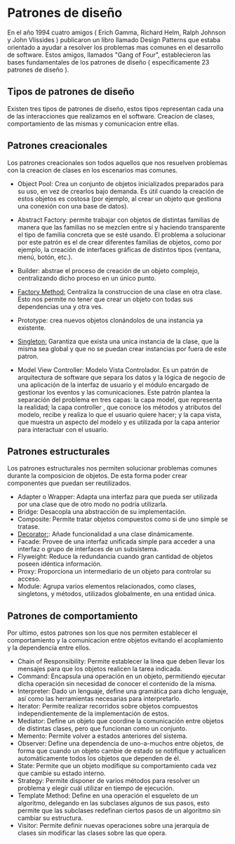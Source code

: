 # Patrones de diseño

En el año 1994 cuatro amigos ( Erich Gamma, Richard Helm, Ralph Johnson y John Vlissides ) publicaron un libro llamado Design Patterns que estaba orientado a ayudar a resolver los problemas mas comunes en el desarrollo de software. Estos amigos, llamados "Gang of Four", establecieron las bases fundamentales de los patrones de diseño ( especificamente 23 patrones de diseño ).

## Tipos de patrones de diseño
Existen tres tipos de patrones de diseño, estos tipos representan cada una de las interacciones que realizamos en el software. Creacion de clases, comportamiento de las mismas y comunicacion entre ellas.

## Patrones creacionales
Los patrones creacionales son todos aquellos que nos resuelven problemas con la creacion de clases en los escenarios mas comunes.

- Object Pool: Crea un conjunto de objetos inicializados preparados para su uso, en vez de crearlos bajo demanda. Es útil cuando la creación de estos objetos es costosa (por ejemplo, al crear un objeto que gestiona una conexión con una base de datos).

- Abstract Factory: permite trabajar con objetos de distintas familias de manera que las familias no se mezclen entre sí y haciendo transparente el tipo de familia concreta que se esté usando. El problema a solucionar por este patrón es el de crear diferentes familias de objetos, como por ejemplo, la creación de interfaces gráficas de distintos tipos (ventana, menú, botón, etc.).
- Builder: abstrae el proceso de creación de un objeto complejo, centralizando dicho proceso en un único punto.

- [Factory Method:](creational-design-patterns/factory-method.md) Centraliza la construccion de una clase en otra clase. Esto nos permite no tener que crear un objeto con todas sus dependencias una y otra ves.

- Prototype: crea nuevos objetos clonándolos de una instancia ya existente.

- [Singleton:](creational-design-patterns/singleton.md) Garantiza que exista una unica instancia de la clase, que la misma sea global y que no se puedan crear instancias por fuera de este patron.

- Model View Controller: Modelo Vista Controlador. Es un patrón de arquitectura de software que separa los datos y la lógica de negocio de una aplicación de la interfaz de usuario y el módulo encargado de gestionar los eventos y las comunicaciones. Este patrón plantea la separación del problema en tres capas: la capa model, que representa la realidad; la capa controller , que conoce los métodos y atributos del modelo, recibe y realiza lo que el usuario quiere hacer; y la capa vista, que muestra un aspecto del modelo y es utilizada por la capa anterior para interactuar con el usuario.


## Patrones estructurales

Los patrones estructurales nos permiten solucionar problemas comunes durante la composicion de objetos. De esta forma poder crear componentes que puedan ser reutilizados.

- Adapter o Wrapper: Adapta una interfaz para que pueda ser utilizada por una clase que de otro modo no podría utilizarla.
- Bridge: Desacopla una abstracción de su implementación.
- Composite: Permite tratar objetos compuestos como si de uno simple se tratase.
- [Decorator:](behavior-design-patterns/decorator.md): Añade funcionalidad a una clase dinámicamente.
- Facade: Provee de una interfaz unificada simple para acceder a una interfaz o grupo de interfaces de un subsistema.
- Flyweight: Reduce la redundancia cuando gran cantidad de objetos poseen idéntica información.
- Proxy: Proporciona un intermediario de un objeto para controlar su acceso.
- Module: Agrupa varios elementos relacionados, como clases, singletons, y métodos, utilizados globalmente, en una entidad única.


## Patrones de comportamiento

Por ultimo, estos patrones son los que nos permiten establecer el comportamiento y la comunicacion entre objetos evitando el acoplamiento y la dependencia entre ellos.

- Chain of Responsibility: Permite establecer la línea que deben llevar los mensajes para que los objetos realicen la tarea indicada.
- Command: Encapsula una operación en un objeto, permitiendo ejecutar dicha operación sin necesidad de conocer el contenido de la misma.
- Interpreter: Dado un lenguaje, define una gramática para dicho lenguaje, así como las herramientas necesarias para interpretarlo.
- Iterator: Permite realizar recorridos sobre objetos compuestos independientemente de la implementación de estos.
- Mediator: Define un objeto que coordine la comunicación entre objetos de distintas clases, pero que funcionan como un conjunto.
- Memento: Permite volver a estados anteriores del sistema.
- Observer: Define una dependencia de uno-a-muchos entre objetos, de forma que cuando un objeto cambie de estado se notifique y actualicen automáticamente todos los objetos que dependen de él.
- State: Permite que un objeto modifique su comportamiento cada vez que cambie su estado interno.
- Strategy: Permite disponer de varios métodos para resolver un problema y elegir cuál utilizar en tiempo de ejecución.
- Template Method: Define en una operación el esqueleto de un algoritmo, delegando en las subclases algunos de sus pasos, esto permite que las subclases redefinan ciertos pasos de un algoritmo sin cambiar su estructura.
- Visitor: Permite definir nuevas operaciones sobre una jerarquía de clases sin modificar las clases sobre las que opera.